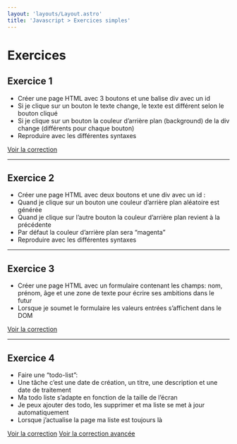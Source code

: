 ```yaml
---
layout: 'layouts/Layout.astro'
title: 'Javascript > Exercices simples'
---
```


# Exercices

## Exercice 1
- Créer une page HTML avec 3 boutons et une balise div avec un id
- Si je clique sur un bouton le texte change, le texte est différent selon le bouton cliqué
- Si je clique sur un bouton la couleur d’arrière plan (background) de la div change (différents pour chaque bouton)
- Reproduire avec les différentes syntaxes

<a href="/exercises/exo1.html" download="exo1.html" target="_blank" class="btn btn-primary">Voir la correction</a>

---

## Exercice 2
- Créer une page HTML avec deux boutons et une div avec un id :
- Quand je clique sur un bouton une couleur d’arrière plan aléatoire est générée
- Quand je clique sur l’autre bouton la couleur d’arrière plan revient à la précédente
- Par défaut la couleur d’arrière plan sera “magenta”
- Reproduire avec les différentes syntaxes
      
---

## Exercice 3

- Créer une page HTML avec un formulaire contenant les champs: nom, prénom, âge et une zone de texte pour écrire ses ambitions dans le futur
- Lorsque je soumet le formulaire les valeurs entrées s’affichent dans le DOM

<a href="/exercises/exo3.html" download="exo3.html" target="_blank" class="btn btn-primary">Voir la correction</a>

---

## Exercice 4

- Faire une “todo-list”:
- Une tâche c’est une date de création, un titre, une description et une date de traitement
- Ma todo liste s’adapte en fonction de la taille de l’écran
- Je peux ajouter des todo, les supprimer et ma liste se met à jour automatiquement
- Lorsque j’actualise la page ma liste est toujours là

      
<a href="/exercises/exo4.html" download="exo4.html" target="_blank" class="btn btn-primary mr-4">Voir la correction</a>
<a href="/exercises/exo4_advanced.html" download="exo4_advanced.html" target="_blank" class="btn btn-primary">Voir la correction avancée</a>
